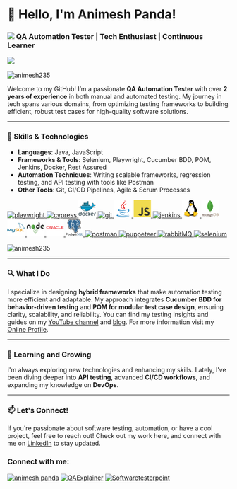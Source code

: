 # 👋 Hello, I'm Animesh Panda!  

<h3><img src="https://www.animatedimages.org/data/media/56/animated-computer-image-0176.gif" > QA Automation Tester | Tech Enthusiast | Continuous Learner </h3>
<img src="https://www.animatedimages.org/data/media/562/animated-line-image-0429.gif">


<p align="left"> <img src="https://komarev.com/ghpvc/?username=animesh235&label=Profile%20views&color=0e75b6&style=flat" alt="animesh235" /> </p>



Welcome to my GitHub! I’m a passionate **QA Automation Tester** with over **2 years of experience** in both manual and automated testing. My journey in tech spans various domains, from optimizing testing frameworks to building efficient, robust test cases for high-quality software solutions.

---

### 🚀 Skills & Technologies

- **Languages**: Java, JavaScript
- **Frameworks & Tools**: Selenium, Playwright, Cucumber BDD, POM, Jenkins, Docker, Rest Assured
- **Automation Techniques**: Writing scalable frameworks, regression testing, and API testing with tools like Postman  
- **Other Tools**: Git, CI/CD Pipelines, Agile & Scrum Processes
  
<p align="left"> <a href="https://playwright.dev" target="_blank" rel="noreferrer">
  <img src="https://playwright.dev/img/playwright-logo.svg" alt="playwright" width="40" height="40"/>
</a>
 <a href="https://www.cypress.io" target="_blank" rel="noreferrer"> <img src="https://raw.githubusercontent.com/simple-icons/simple-icons/6e46ec1fc23b60c8fd0d2f2ff46db82e16dbd75f/icons/cypress.svg" alt="cypress" width="40" height="40"/> </a> <a href="https://www.docker.com/" target="_blank" rel="noreferrer"> <img src="https://raw.githubusercontent.com/devicons/devicon/master/icons/docker/docker-original-wordmark.svg" alt="docker" width="40" height="40"/> </a> <a href="https://git-scm.com/" target="_blank" rel="noreferrer"> <img src="https://www.vectorlogo.zone/logos/git-scm/git-scm-icon.svg" alt="git" width="40" height="40"/> </a> <a href="https://www.java.com" target="_blank" rel="noreferrer"> <img src="https://raw.githubusercontent.com/devicons/devicon/master/icons/java/java-original.svg" alt="java" width="40" height="40"/> </a> <a href="https://developer.mozilla.org/en-US/docs/Web/JavaScript" target="_blank" rel="noreferrer"> <img src="https://raw.githubusercontent.com/devicons/devicon/master/icons/javascript/javascript-original.svg" alt="javascript" width="40" height="40"/> </a> <a href="https://www.jenkins.io" target="_blank" rel="noreferrer"> <img src="https://www.vectorlogo.zone/logos/jenkins/jenkins-icon.svg" alt="jenkins" width="40" height="40"/> </a><a href="https://www.linux.org/" target="_blank" rel="noreferrer"> <img src="https://raw.githubusercontent.com/devicons/devicon/master/icons/linux/linux-original.svg" alt="linux" width="40" height="40"/> </a> <a href="https://www.mongodb.com/" target="_blank" rel="noreferrer"> <img src="https://raw.githubusercontent.com/devicons/devicon/master/icons/mongodb/mongodb-original-wordmark.svg" alt="mongodb" width="40" height="40"/> </a> <a href="https://www.mysql.com/" target="_blank" rel="noreferrer"> <img src="https://raw.githubusercontent.com/devicons/devicon/master/icons/mysql/mysql-original-wordmark.svg" alt="mysql" width="40" height="40"/> </a> <a href="https://nodejs.org" target="_blank" rel="noreferrer"> <img src="https://raw.githubusercontent.com/devicons/devicon/master/icons/nodejs/nodejs-original-wordmark.svg" alt="nodejs" width="40" height="40"/> </a> <a href="https://www.oracle.com/" target="_blank" rel="noreferrer"> <img src="https://raw.githubusercontent.com/devicons/devicon/master/icons/oracle/oracle-original.svg" alt="oracle" width="40" height="40"/> </a> <a href="https://www.postgresql.org" target="_blank" rel="noreferrer"> <img src="https://raw.githubusercontent.com/devicons/devicon/master/icons/postgresql/postgresql-original-wordmark.svg" alt="postgresql" width="40" height="40"/> </a> <a href="https://postman.com" target="_blank" rel="noreferrer"> <img src="https://www.vectorlogo.zone/logos/getpostman/getpostman-icon.svg" alt="postman" width="40" height="40"/> </a> <a href="https://github.com/puppeteer/puppeteer" target="_blank" rel="noreferrer"> <img src="https://www.vectorlogo.zone/logos/pptrdev/pptrdev-official.svg" alt="puppeteer" width="40" height="40"/> </a> <a href="https://www.rabbitmq.com" target="_blank" rel="noreferrer"> <img src="https://www.vectorlogo.zone/logos/rabbitmq/rabbitmq-icon.svg" alt="rabbitMQ" width="40" height="40"/> </a> <a href="https://www.selenium.dev" target="_blank" rel="noreferrer"> <img src="https://raw.githubusercontent.com/detain/svg-logos/780f25886640cef088af994181646db2f6b1a3f8/svg/selenium-logo.svg" alt="selenium" width="40" height="40"/> </a> </p>

<p><img align="center" src="https://github-readme-stats.vercel.app/api/top-langs?username=animesh235&show_icons=true&locale=en&layout=compact" alt="animesh235" /></p>

---

### 🔍 What I Do

I specialize in designing **hybrid frameworks** that make automation testing more efficient and adaptable. My approach integrates **Cucumber BDD for behavior-driven testing** and **POM for modular test case design**, ensuring clarity, scalability, and reliability. You can find my testing insights and guides on my [YouTube channel](https://www.youtube.com/@QAExplainer) and [blog](https://softwaretesterpoint.blogspot.com/).
For more information visit my [Online Profile](https://animeshpanda.netlify.app/).

---

### 🌱 Learning and Growing

I'm always exploring new technologies and enhancing my skills. Lately, I’ve been diving deeper into **API testing**, advanced **CI/CD workflows**, and expanding my knowledge on **DevOps**.

---

### 📫 Let's Connect!

If you're passionate about software testing, automation, or have a cool project, feel free to reach out! Check out my work here, and connect with me on [LinkedIn](https://www.linkedin.com/in/animeshpanda) to stay updated.

<h3 align="left">Connect with me:</h3>
<p align="left">
<a href="https://linkedin.com/in/animeshpanda-qa/" target="blank"><img align="center" src="https://raw.githubusercontent.com/rahuldkjain/github-profile-readme-generator/master/src/images/icons/Social/linked-in-alt.svg" alt="animesh panda" height="30" width="40" /></a>
<a href="https://www.youtube.com/@QAExplainer" target="blank"><img align="center" src="https://raw.githubusercontent.com/rahuldkjain/github-profile-readme-generator/master/src/images/icons/Social/youtube.svg" alt="QAExplainer" height="30" width="40" /></a>
<a href="https://softwaretesterpoint.blogspot.com/" target="blank"><img align="center" src="https://raw.githubusercontent.com/rahuldkjain/github-profile-readme-generator/master/src/images/icons/Social/blogger.svg" alt="Softwaretesterpoint" height="30" width="40" /></a>
</p>







